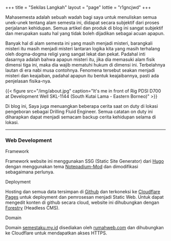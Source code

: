 +++
title = "Sekilas Langkah"
layout = "page"
lottie = "r1gncjwd"
+++

Mahasemesta adalah sebuah wadah bagi saya untuk menuliskan semua unek-unek tentang alam semesta ini, didapat secara subjektif dari proses perjalanan kehidupan. Semua artikel dan produk di blog ini sangat subjektif dan merupakan suatu hal yang tidak boleh dijadikan sebagai acuan apapun.

Banyak hal di alam semesta ini yang masih menjadi misteri, barangkali misteri itu masih menjadi misteri lantaran logika kita yang masih terhalang oleh dogma-dogma religi yang sangat lekat dan pekat. Padahal inti dasarnya adalah bahwa apapun misteri itu, jika dia memasuki alam fisik dimensi tiga ini, maka dia wajib mematuhi hukum di dimensi ini. Terbelahnya lautan di era nabi musa contohnya. Fenomena tersebut seakan menjadi misteri dan keajaiban, padahal apapun itu bentuk keajaibannya, pasti ada penjelasan fisika-nya.

{{< figure src="/img/about.jpg" caption="It's me in front of Rig PDSI D700 at Development Well SKL-1144 (South Kutai Lama - Eastern Borneo)" >}}

Di blog ini, Saya juga menuangkan beberapa cerita saat on duty di lokasi pengeboran sebagai Drilling Fluid Engineer. Semua catatan on duty ini diharapkan dapat menjadi semacam backup cerita kehidupan selama di lokasi.

---

### Web Development

Framework

Framework website ini menggunakan SSG (Static Site Generator) dari [Hugo](https://gohugo.io/) dengan menggunakan tema [Notepadium-Mod](https://github.com/qdzhang/hugo-notepadium-mod) dan dimodifikasi sebagaimana perlunya.

Deployment

Hosting dan semua data tersimpan di [Github](https://github.com/fikriazh/notepadian) dan terkoneksi ke [Cloudflare Pages](https://pages.cloudflare.com/) untuk deployment dan pemrosesan menjadi Static Web. Untuk dapat mengedit konten di github secara cloud, website ini dihubungkan dengan [Forestry](https://forestry.io/) (Headless CMS).

Domain

Domain [semestaku.my.id](https://semestaku.my.id) disediakan oleh [rumahweb.com](https://www.rumahweb.com/) dan dihubungkan ke Cloudflare untuk mendapatkan akses HTTPS.